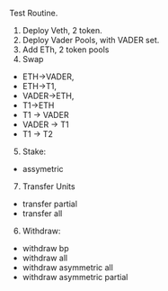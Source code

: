 Test Routine.

1. Deploy Veth, 2 token. 
2. Deploy Vader Pools, with VADER set.
3. Add ETh, 2 token pools
4. Swap 
- ETH->VADER, 
- ETH->T1, 
- VADER->ETH, 
- T1->ETH
- T1 -> VADER
- VADER -> T1
- T1 -> T2

5. Stake:
- assymetric

7. Transfer Units
- transfer partial
- transfer all

6. Withdraw:
- withdraw bp
- withdraw all
- withdraw asymmetric all
- withdraw asymmetric partial
